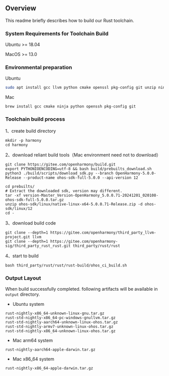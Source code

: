 ## Overview

This readme briefly describes how to build  our Rust toolchain.


### System Requirements for Toolchain Build

Ubuntu >= 18.04

MacOS >= 13.0

### Environmental preparation 

Ubuntu

```bash
sudo apt install gcc llvm python cmake openssl pkg-config git unzip ninja-build python3-distutils gawk curl python3-pip
```

Mac

```
brew install gcc cmake ninja python openssh pkg-config git
```

### Toolchain build process

1、create build directory

```
mkdir -p harmony
cd harmony
```

2、download reliant build tools（Mac environment need not to download）

```
git clone https://gitee.com/openharmony/build.git
export PYTHONIOENCODING=utf-8 && bash build/prebuilts_download.sh
python3 ./build/scripts/download_sdk.py --branch OpenHarmony-5.0.0-Release --product-name ohos-sdk-full-5.0.0 --api-version 12

cd prebuilts/
# Extract the downloaded sdk, version may different.
tar -xf version-Master_Version-OpenHarmony_5.0.0.71-20241201_020108-ohos-sdk-full-5.0.0.tar.gz
unzip ohos-sdk/linux/native-linux-x64-5.0.0.71-Release.zip -d ohos-sdk/linux/12
cd -
```

3、download build code

```
git clone --depth=1 https://gitee.com/openharmony/third_party_llvm-project.git llvm
git clone --depth=1 https://gitee.com/openharmony-sig/third_party_rust_rust.git third_party/rust/rust
```

4、start to build

```
bash third_party/rust/rust/rust-build/ohos_ci_build.sh
```

### Output Layout

When build successfully completed. following artifacts will be available in `output` directory.

- Ubuntu system

```
rust-nightly-x86_64-unknown-linux-gnu.tar.gz
rust-std-nightly-x86_64-pc-windows-gnullvm.tar.gz
rust-std-nightly-aarch64-unknown-linux-ohos.tar.gz
rust-std-nightly-armv7-unknown-linux-ohos.tar.gz
rust-std-nightly-x86_64-unknown-linux-ohos.tar.gz
```

- Mac arm64 system

```
rust-nightly-aarch64-apple-darwin.tar.gz
```

- Mac x86_64 system

```
rust-nightly-x86_64-apple-darwin.tar.gz
```


